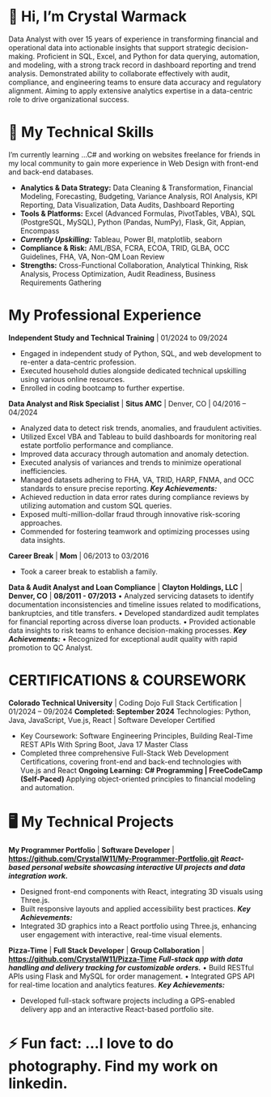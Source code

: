 # 👋 Hi, I’m Crystal Warmack
Data Analyst with over 15 years of experience in transforming financial and operational data into actionable insights that support strategic decision-making. Proficient in SQL, Excel, and Python for data querying, automation, and modeling, with a strong track record in dashboard reporting and trend analysis. Demonstrated ability to collaborate effectively with audit, compliance, and engineering teams to ensure data accuracy and regulatory alignment. Aiming to apply extensive analytics expertise in a data-centric role to drive organizational success. 

# 🚀 My Technical Skills
  I’m currently learning ...C# and working on websites freelance for friends in my local community to gain more experience in Web Design with front-end and back-end databases. 

  - **Analytics & Data Strategy:** Data Cleaning & Transformation, Financial Modeling, Forecasting, Budgeting, Variance Analysis, ROI Analysis, KPI Reporting, Data Visualization, Data Audits, Dashboard Reporting 
  - **Tools & Platforms:** Excel (Advanced Formulas, PivotTables, VBA), SQL (PostgreSQL, MySQL), Python (Pandas, NumPy), Flask, Git, Appian, Encompass
  - ***Currently Upskilling:*** Tableau, Power BI, matplotlib, seaborn
  -  **Compliance & Risk:** AML/BSA, FCRA, ECOA, TRID, GLBA, OCC Guidelines, FHA, VA, Non-QM Loan Review
  -  **Strengths:** Cross-Functional Collaboration, Analytical Thinking, Risk Analysis, Process Optimization, Audit Readiness, Business Requirements Gathering

# My Professional Experience

**Independent Study and Technical Training** | 01/2024 to 09/2024
-	Engaged in independent study of Python, SQL, and web development to re-enter a data-centric profession.
-	Executed household duties alongside dedicated technical upskilling using various online resources.
-	Enrolled in coding bootcamp to further expertise.
  
**Data Analyst and Risk Specialist** | **Situs AMC** | Denver, CO | 04/2016 – 04/2024    
-	Analyzed data to detect risk trends, anomalies, and fraudulent activities.
-	Utilized Excel VBA and Tableau to build dashboards for monitoring real estate portfolio performance and compliance.
-	Improved data accuracy through automation and anomaly detection. 
-	Executed analysis of variances and trends to minimize operational inefficiencies. 
-	Managed datasets adhering to FHA, VA, TRID, HARP, FNMA, and OCC standards to ensure precise reporting.
***Key Achievements:***
-	Achieved reduction in data error rates during compliance reviews by utilizing automation and custom SQL queries.
-	Exposed multi-million-dollar fraud through innovative risk-scoring approaches.
-	Commended for fostering teamwork and optimizing processes using data insights.

**Career Break** | **Mom** | 06/2013 to 03/2016
-	Took a career break to establish a family.


**Data & Audit Analyst and Loan Compliance** | **Clayton Holdings, LLC** | **Denver, CO** | **08/2011 - 07/2013** 
•	Analyzed servicing datasets to identify documentation inconsistencies and timeline issues related to modifications, bankruptcies, and title transfers.
•	Developed standardized audit templates for financial reporting across diverse loan products. 
•	Provided actionable data insights to risk teams to enhance decision-making processes. 
***Key Achievements:***
•	Recognized for exceptional audit quality with rapid promotion to QC Analyst.

# CERTIFICATIONS & COURSEWORK
**Colorado Technical University** | Coding Dojo Full Stack Certification | 01/2024 – 09/2024
**Completed: September 2024**
Technologies: Python, Java, JavaScript, Vue.js, React | Software Developer Certified
-	Key Coursework: Software Engineering Principles, Building Real-Time REST APIs With Spring Boot, Java 17 Master Class
-	Completed three comprehensive Full-Stack Web Development Certifications, covering front-end and back-end technologies with Vue.js and React
**Ongoing Learning:**
**C# Programming | FreeCodeCamp (Self-Paced)**
Applying object-oriented principles to financial modeling and automation.

# 🖥️ My Technical Projects

**My Programmer Portfolio** | **Software Developer** | **https://github.com/CrystalW11/My-Programmer-Portfolio.git**
***React-based personal website showcasing interactive UI projects and data integration work.***
- Designed front-end components with React, integrating 3D visuals using Three.js.
- Built responsive layouts and applied accessibility best practices.
***Key Achievements:***
- Integrated 3D graphics into a React portfolio using Three.js, enhancing user engagement with interactive, real-time visual elements.

**Pizza-Time** | **Full Stack Developer** | **Group Collaboration** | **https://github.com/CrystalW11/Pizza-Time**
***Full-stack app with data handling and delivery tracking for customizable orders.***
• Build RESTful APIs using Flask and MySQL for order management.
• Integrated GPS API for real-time location and analytics features.
***Key Achievements:***
- Developed full-stack software projects including a GPS-enabled delivery app and an interactive React-based portfolio site.

# ⚡ Fun fact: ...I love to do photography. Find my work on linkedin.

<!---
CrystalW11/CrystalW11 is a ✨ special ✨ repository because its `README.md` (this file) appears on your GitHub profile.
You can click the Preview link to take a look at your changes.
--->

